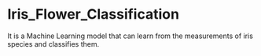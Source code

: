 # Iris_Flower_Classification
It is a Machine Learning model that can learn from the measurements of iris species and classifies them.
